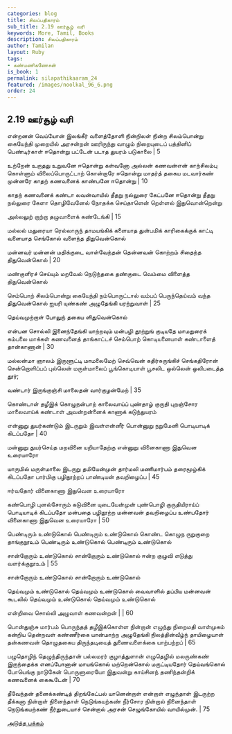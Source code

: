 ```yaml
---
categories: blog
title: சிலப்பதிகாரம்
sub_title: 2.19 ஊர்சூழ் வரி
keywords: More, Tamil, Books
description: சிலப்பதிகாரம்
author: Tamilan
layout: Ruby
tags:
- கண்மணிகணேசன்
is_book: 1
permalink: silapathikaaram_24
featured: /images/noolkal_96_6.png
order: 24
---
```



## 2.19 ஊர்சூழ் வரி

என்றனன் வெய்யோன் இலங்கீர் வளைத்தோளி நின்றிலள் நின்ற சிலம்பொன்று கையேந்தி முறையில் அரசன்றன் ஊரிருந்து வாழும் நிறையுடைப் பத்தினிப் பெண்டிர்காள் ஈதொன்று பட்டேன் படாத துயரம் படுகாலை | 5

உற்றேன் உறாதது உறுவனே ஈதொன்று கள்வனோ அல்லன் கணவன்என் காற்சிலம்பு கொள்ளும் விலைப்பொருட்டாற் கொன்றாரே ஈதொன்று மாதர்த் தகைய மடவார்கண் முன்னரே காதற் கணவனைக் காண்பனே ஈதொன்று | 10

காதற் கணவனைக் கண்டா லவன்வாயில் தீதறு நல்லுரை கேட்பனே ஈதொன்று தீதறு நல்லுரை கேளா தொழிவேனேல் நோதக்க செய்தாளென் றெள்ளல் இதுவொன்றென்று

அல்லலுற் றாற்றா தழுவாளைக் கண்டேங்கி | 15

மல்லல் மதுரையா ரெல்லாருந் தாமயங்கிக் களையாத துன்பமிக் காரிகைக்குக் காட்டி வளையாத செங்கோல் வளைந்த திதுவென்கொல்

மன்னவர் மன்னன் மதிக்குடை வாள்வேந்தன் தென்னவன் கொற்றம் சிதைந்த திதுவென்கொல் | 20

மண்குளிரச் செய்யும் மறவேல் நெடுந்தகை தண்குடை வெம்மை விளைத்த திதுவென்கொல்

செம்பொற் சிலம்பொன்று கையேந்தி நம்பொருட்டால் வம்பப் பெருந்தெய்வம் வந்த திதுவென்கொல் ஐயரி யுண்கண் அழுதேங்கி யரற்றுவாள் | 25

தெய்வமுற்றாள் போலுந் தகைய ளிதுவென்கொல்

என்பன சொல்லி இனைந்தேங்கி யாற்றவும் மன்பழி தூற்றுங் குடியதே மாமதுரைக் கம்பலை மாக்கள் கணவனைத் தாங்காட்டச் செம்பொற் கொடியனையாள் கண்டாளைத் தான்காணான் | 30

மல்லன்மா ஞாலம் இருளூட்டி மாமலைமேற் செவ்வென் கதிர்சுருங்கிச் செங்கதிரோன் சென்றொளிப்பப் புல்லென் மருள்மாலைப் பூங்கொடியாள் பூசலிட ஒல்லென் ஒலிபடைத்த தூர்;

வண்டார் இருங்குஞ்சி மாலைதன் வார்குழன்மேற் | 35

கொண்டாள் தழீஇக் கொழுநன்பாற் காலைவாய்ப் புண்தாழ் குருதி புறஞ்சோர மாலைவாய்க் கண்டாள் அவன்றன்னைக் காணாக் கடுந்துயரம்

என்னுறு துயர்கண்டும் இடருறும் இவள்என்னீர் பொன்னுறு நறுமேனி பொடியாடிக் கிடப்பதோ | 40

மன்னுறு துயர்செய்த மறவினை யறியாதேற்கு என்னுறு வினைகாணா இதுவென உரையாரோ

யாருமில் மருள்மாலை இடருறு தமியேன்முன் தார்மலி மணிமார்பம் தரைமூழ்கிக் கிடப்பதோ பார்மிகு பழிதூற்றப் பாண்டியன் தவறிழைப்ப | 45

ஈர்வதோர் வினைகாணா இதுவென உரையாரோ

கண்பொழி புனல்சோரும் கடுவினை யுடையேன்முன் புண்பொழி குருதியிராய்ப் பொடியாடிக் கிடப்பதோ மன்பதை பழிதூற்ற மன்னவன் தவறிழைப்ப உண்பதோர் வினைகாணா இதுவென உரையாரோ | 50

பெண்டிரும் உண்டுகொல் பெண்டிரும் உண்டுகொல் கொண்ட கொழுந ருறுகுறை தாங்குறூஉம் பெண்டிரும் உண்டுகொல் பெண்டிரும் உண்டுகொல்

சான்றோரும் உண்டுகொல் சான்றோரும் உண்டுகொல் ஈன்ற குழுவி எடுத்து வளர்க்குறூஉம் | 55

சான்றோரும் உண்டுகொல் சான்றோரும் உண்டுகொல்

தெய்வமும் உண்டுகொல் தெய்வமும் உண்டுகொல் வைவாளில் தப்பிய மன்னவன் கூடலில் தெய்வமும் உண்டுகொல் தெய்வமும் உண்டுகொல்

என்றிவை சொல்லி அழுவாள் கணவன்றன் | | 60

பொன்துஞ்சு மார்பம் பொருந்தத் தழீஇக்கொள்ள நின்றான் எழுந்து நிறைமதி வாள்முகம் கன்றிய தென்றவள் கண்ணீர்கை யான்மாற்ற அழுதேங்கி நிலத்தின்வீழ்ந் தாயிழையாள் தன்கணவன் தொழுதகைய திருந்தடியைத் துணைவளைக்கை யாற்பற்றப் | 65

பழுதொழிந் தெழுந்திருந்தான் பல்லமரர் குழாத்துளான் எழுதெழில் மலருண்கண் இருந்தைக்க எனப்போனான் மாயங்கொல் மற்றென்கொல் மருட்டியதோர் தெய்வங்கொல் போயெங்கு நாடுகேன் பொருளுரையோ இதுவன்று காய்சினந் தணிந்தன்றிக் கணவனைக் கைகூடேன் | 70

தீவேந்தன் தனைக்கண்டித் திறங்கேட்பல் யானென்றாள் என்றாள் எழுந்தாள் இடருற்ற தீக்கனா நின்றாள் நினைந்தாள் நெடுங்கயற்கண் நீர்சோர நின்றால் நினைந்தாள் நெடுங்கயற்கண் நீர்துடையாச் சென்றால் அரசன் செழுங்கோயில் வாயில்முன். | 75

[அடுத்த பக்கம்](silapathikaaram_25)